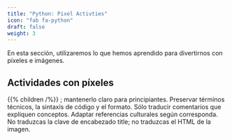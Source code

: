 ```yaml
---
title: "Python: Pixel Activties"
icon: "fab fa-python"
draft: false
weight: 3
---
```

En esta sección, utilizaremos lo que hemos aprendido para divertirnos con píxeles e imágenes.

## Actividades con píxeles
{{% children /%}}
; mantenerlo claro para principiantes. 
        Preservar términos técnicos, la sintaxis de código y el formato. Sólo traducir comentarios que expliquen conceptos.
        Adaptar referencias culturales según corresponda. No traduzcas la clave de encabezado title; no traduzcas el HTML de la imagen.